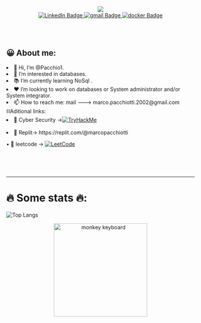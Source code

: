 <div id="header" align="center">
 <img src="https://media.giphy.com/media/scZPhLqaVOM1qG4lT9/giphy.gif"/>
</div>
<div id="badges" style="justify-content:center;align-items:center;"align="center">
  <a href="https://www.linkedin.com/in/marco-pacchiotti-62182423b/">
    <img src="https://img.shields.io/badge/LinkedIn-blue?style=for-the-badge&logo=linkedin&logoColor=white" alt="LinkedIn Badge"/>
  </a>
  <a href="mailto:marco.pacchiotti.2002@gmail.com"">
   <img src="https://img.shields.io/badge/gmail-red?style=for-the-badge&logo=gmail&logoColor=white" alt="gmail Badge"/>
  </a>
  <a href="https://hub.docker.com/u/pacchio1">
    <img src="https://img.shields.io/badge/Docker-blue?style=for-the-badge&logo=docker&logoColor=white" alt="docker Badge"/>
  </a>

</div>
<div align="center">
<img src="https://komarev.com/ghpvc/?username=pacchio1&style=flat-square&color=blueviolet" alt=""/>
</div>
<br><br><br>
<div id="about">
 <h2> 😀 About me:</h2>
 <li>👋 Hi, I’m @Pacchio1.<br/></li>
 <li>👀 I’m interested in databases.<br/></li>
 <li>📚 I’m currently learning NoSql .<br/></li>
 <li>❤️ I’m looking to work on databases or System administrator and/or System integrator.<br/></li>
 <li>📫 How to reach me: mail ---> marco.pacchiotti.2002@gmail.com<br/></li>
 ⛓️Aditional links:<br/>
 <li>🤖 Cyber Security -><a href="https://tryhackme.com/p/Monkey420"><img src="https://tryhackme-badges.s3.amazonaws.com/Monkey420.png" alt="TryHackMe"></a></li><br/>
 <li>💼 Replit-> https://replit.com/@marcopacchiotti</li>
  
 • 💪 leetcode -> <a href="https://leetcode.com/pacchio/">![LeetCode](https://leetcard.jacoblin.cool/Pacchio?theme=dark)</a>
  
 
</div>
 
<br><br><br>
<hr/>

<h1>🔥 Some stats 🔥:</h1>



![Top Langs](https://github-readme-stats.vercel.app/api/top-langs/?username=pacchio1&layout=compact&theme=radical)

<div id="end" align="center">
 <img src="https://media.giphy.com/media/zOvBKUUEERdNm/giphy.gif" alt="monkey keyboard" height="250px"  align="center"/>
</div>

<!--<hr>

<h1>Consistency</h1>
![Anurag's GitHub stats](https://github-readme-stats.vercel.app/api?username=pacchio1&show_icons=true&theme=tokyonight)
![GitHub Streak](http://github-readme-streak-stats.herokuapp.com?user=pacchio1&theme=dark&background=141321)
![Pacchio GitHub stats](https://github-readme-stats.vercel.app/api?username=pacchio1&show_icons=true&theme=radical)
<!--[![Top Langs](https://github-readme-stats.vercel.app/api/top-langs/?username=pacchio1&layout=compact&theme=vision-friendly-dark)]
<img src="https://tryhackme-badges.s3.amazonaws.com/Monkey420.png" alt="TryHackMe">
-->

